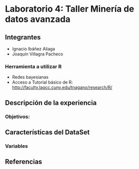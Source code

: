 # Laboratorio 4: Taller Minería de datos avanzada

## Integrantes
- Ignacio Ibáñez Aliaga
- Joaquín Villagra Pacheco

### Herramienta a utilizar R

- Redes bayesianas
- Acceso a Tutorial básico de R: http://faculty.lagcc.cuny.edu/tnagano/research/R/

## Descripción de la experiencia
### Objetivos:

## Características del DataSet

### Variables

## Referencias

